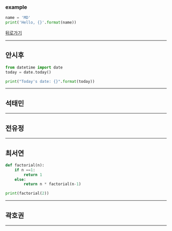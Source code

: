 ### example

```python
name = 'MD'
print('Hello, {}'.format(name))
```

[뒤로가기](./README.md)

* * *
## 안시후
```python
from datetime import date
today = date.today()

print("Today's date: {}".format(today))
```
_ _ _
## 석태민
  
_ _ _
## 전유정
  
_ _ _
## 최서연
```python
def factorial(n):
    if n ==1:
        return 1
    else:
        return n * factorial(n-1)

print(factorial(2))

```  
_ _ _
## 곽호권
  
_ _ _
